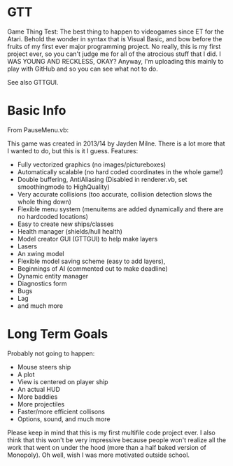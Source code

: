 GTT
===

Game Thing Test: The best thing to happen to videogames since ET for the Atari. Behold the wonder in syntax that is Visual Basic, and bow before the fruits of my first ever major programming project. No really, this is my first project ever, so you can't judge me for all of the atrocious stuff that I did. I WAS YOUNG AND RECKLESS, OKAY? Anyway, I'm uploading this mainly to play with GitHub and so you can see what not to do.

See also GTTGUI.

Basic Info
===

From PauseMenu.vb:

This game was created in 2013/14 by Jayden Milne. There is a lot more that I wanted to do, but this is it I guess.
Features: 
- Fully vectorized graphics (no images/pictureboxes) 
- Automatically scalable (no hard coded coordinates in the whole game!) 
- Double buffering, AntiAliasing (Disabled in renderer.vb, set smoothingmode to HighQuality)
- Very accurate collisions (too accurate, collision detection slows the whole thing down)
- Flexible menu system (menuitems are added dynamically and there are no hardcoded locations) 
- Easy to create new ships/classes 
- Health manager (shields/hull health)
- Model creator GUI (GTTGUI) to help make layers
- Lasers
- An xwing model
- Flexible model saving scheme (easy to add layers),
- Beginnings of AI (commented out to make deadline)
- Dynamic entity manager
- Diagnostics form
- Bugs
- Lag
- and much more

Long Term Goals
===
Probably not going to happen:

- Mouse steers ship
- A plot
- View is centered on player ship
- An actual HUD
- More baddies
- More projectiles
- Faster/more efficient collisons
- Options, sound, and much more

Please keep in mind that this is my first multifile code project ever. I also think that this won't be very impressive because people won't realize all the work that went on under the hood (more than a half baked version of Monopoly). Oh well, wish I was more motivated outside school.
